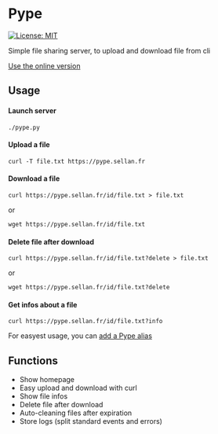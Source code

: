 # Pype

[![License: MIT](https://img.shields.io/badge/License-MIT-yellow.svg)](https://github.com/sellan/Pype/blob/master/LICENSE)

Simple file sharing server, to upload and download file from cli

[Use the online version](https://pype.sellan.fr)

## Usage

#### Launch server
```
./pype.py
```

#### Upload a file
```
curl -T file.txt https://pype.sellan.fr
```

#### Download a file
```
curl https://pype.sellan.fr/id/file.txt > file.txt
```
or
```
wget https://pype.sellan.fr/id/file.txt
```

#### Delete file after download
```
curl https://pype.sellan.fr/id/file.txt?delete > file.txt
```
or
```
wget https://pype.sellan.fr/id/file.txt?delete
```

#### Get infos about a file
```
curl https://pype.sellan.fr/id/file.txt?info
```

For easyest usage, you can [add a Pype alias](https://gist.github.com/H4ckd4ddy/ed494a4fc4060b12c3da323c34d02cec)

## Functions

* Show homepage
* Easy upload and download with curl
* Show file infos
* Delete file after download
* Auto-cleaning files after expiration
* Store logs (split standard events and errors)
